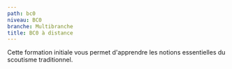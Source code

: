 ```yaml
---
path: bc0
niveau: BC0
branche: Multibranche
title: BC0 à distance
---
```

Cette formation initiale vous permet d'apprendre les notions essentielles du scoutisme traditionnel.